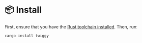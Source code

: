 # 📦 Install

First, ensure that you have the [Rust toolchain installed](https://www.rust-lang.org/).
Then, run:  
```
cargo install twiggy
```
